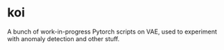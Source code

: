 # koi
A bunch of work-in-progress Pytorch scripts on VAE, used to experiment with anomaly detection and other stuff.

